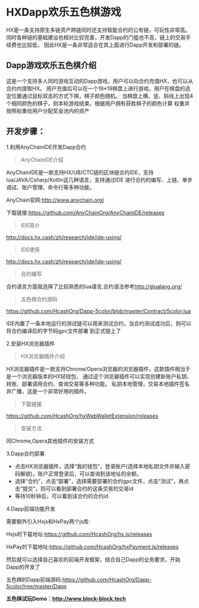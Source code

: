 # HXDapp欢乐五色棋游戏

HX是一条支持原生多链资产跨链同时还支持智能合约的公有链，可玩性非常高。
同时各种链的基础建设也相对比较完善，开发Dapp的门槛也不高，链上的交易手续费也比较低，
因此HX是一条非常适合在其上面进行Dapp开发和部署的链。


## Dapp游戏欢乐五色棋介绍
这是一个支持多人同时游戏互动的Dapp游戏，用户可以向合约充值HX，也可以从合约内提取HX。
用户充值后可以在一个19*19棋盘上进行游戏，用户在棋盘的选定位置通过鼠标双击的方式下棋，棋子颜色随机。
当棋盘上横、竖、斜线上出现4个相同颜色的棋子，则本轮游戏结束。根据用户拥有获胜棋子的颜色计算
权重并按照权重给用户分配奖金池内的资产


## 开发步骤：

1.利用AnyChainIDE开发Dapp合约

> AnyChainIDE介绍

AnyChainIDE是一款支持HX/UB/CTC链的区块链合约IDE，支持lua/JAVA/Csharp/Kotlin这几种语言，支持通过IDE
进行合约的编写、上链、单步调试、账户管理、命令行等多种功能。

AnyChain官网:<http://www.anychain.org/>

下载链接:<https://github.com/AnyChainOrg/AnyChainIDE/releases>

> IDE简介

<http://docs.hx.cash/zh/research/ide/ide-using/>

> IDE使用

<http://docs.hx.cash/zh/research/ide/ide-using/>

> 合约编写

合约语言方面我选择了比较熟悉的lua语言,合约语法参考<http://glualang.org/>

> 五色棋合约源码

<https://github.com/HcashOrg/Dapp-5color/blob/master/Contract/5color.lua>

IDE内置了一条本地运行的测试链可以用来测试合约，当合约测试成功后，则可以将合约编译后的字节码gpc文件部署
到正式链上了


2.安装HX浏览器插件

> HX浏览器插件介绍

HX浏览器插件是一款支持Chrome/Opera浏览器的浏览器插件，这款插件相当于是一个浏览器版本的HX轻钱包，
通过这个浏览器插件可以实现创建新账户私钥、转账、部署调用合约、查询交易等多种功能。
私钥本地管理，交易本地插件签名并广播，这是一个非常好用的插件。

> 下载链接

<https://github.com/HcashOrg/hxWebWalletExtension/releases>

> 安装方法

同Chrome,Opera其他插件的安装方式


3.Dapp合约部署

- 点击HX浏览器插件，选择“我的钱包”，登录账户(选择本地私钥文件并输入密码解锁)，账户正常登录后，可以查询到该地址的余额。
- 选择“合约”，点击“部署”，选择需要部署的合约gpc文件，点击“测试”，再点击“提交”，则可以看到部署合约的这条交易的交易id
- 等待10秒钟后，可以看到该合约的合约id


4.Dapp前端功能开发

需要额外引入Hxjs和HxPay两个js库:

Hxjs的下载地址:<https://github.com/HcashOrg/hx.js/releases>

HxPay的下载地址:<https://github.com/HcashOrg/hxPayment.js/releases>

然后就可以选择自己喜欢的前端开发框架，结合自己Dapp的业务要求，开始Dapp的开发了


五色棋的Dapp前端源码:<https://github.com/HcashOrg/Dapp-5color/tree/master/Dapp>

**五色棋试玩Demo：<http://www.block-block.tech>**






